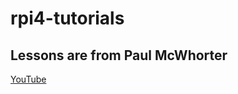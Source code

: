 # rpi4-tutorials

## Lessons are from Paul McWhorter
[YouTube](https://www.youtube.com/playlist?list=PLGs0VKk2DiYxdMjCJmcP6jt4Yw6OHK85O "YouTube")
